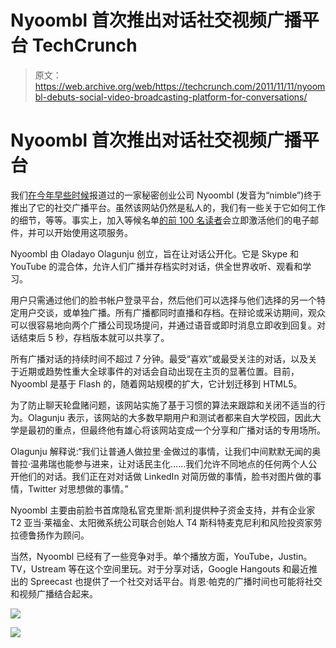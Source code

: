 # Nyoombl 首次推出对话社交视频广播平台 TechCrunch

> 原文：<https://web.archive.org/web/https://techcrunch.com/2011/11/11/nyoombl-debuts-social-video-broadcasting-platform-for-conversations/>

# Nyoombl 首次推出对话社交视频广播平台

我们[在今年早些时候](https://web.archive.org/web/20230204234017/https://techcrunch.com/2011/03/07/nyoombl/)报道过的一家秘密创业公司 Nyoombl (发音为“nimble”)终于推出了它的社交广播平台。虽然该网站仍然是私人的，我们有一些关于它如何工作的细节，等等。事实上，加入等候名单[的前 100 名读者](https://web.archive.org/web/20230204234017/http://www.nyoombl.com/)会立即激活他们的电子邮件，并可以开始使用这项服务。

Nyoombl 由 Oladayo Olagunju 创立，旨在让对话公开化。它是 Skype 和 YouTube 的混合体，允许人们广播并存档实时对话，供全世界收听、观看和学习。

用户只需通过他们的脸书帐户登录平台，然后他们可以选择与他们选择的另一个特定用户交谈，或单独广播。所有广播都同时直播和存档。在辩论或采访期间，观众可以很容易地向两个广播公司现场提问，并通过语音或即时消息立即收到回复。对话结束后 5 秒，存档版本就可以共享了。

所有广播对话的持续时间不超过 7 分钟。最受“喜欢”或最受关注的对话，以及关于近期或趋势性重大全球事件的对话会自动出现在主页的显著位置。目前，Nyoombl 是基于 Flash 的，随着网站规模的扩大，它计划迁移到 HTML5。

为了防止聊天轮盘赌问题，该网站实施了基于习惯的算法来跟踪和关闭不适当的行为。Olagunju 表示，该网站的大多数早期用户和测试者都来自大学校园，因此大学是最初的重点，但最终他有雄心将该网站变成一个分享和广播对话的专用场所。

Olagunju 解释说:“我们让普通人做拉里·金做过的事情，让我们中间默默无闻的奥普拉·温弗瑞也能参与进来，让对话民主化……我们允许不同地点的任何两个人公开他们的对话。我们正在对对话做 LinkedIn 对简历做的事情，脸书对图片做的事情，Twitter 对思想做的事情。”

Nyoombl 主要由前脸书首席隐私官克里斯·凯利提供种子资金支持，并有企业家 T2 亚当·莱福金、太阳微系统公司联合创始人 T4 斯科特麦克尼利和风险投资家劳拉德鲁扬作为顾问。

当然，Nyoombl 已经有了一些竞争对手。单个播放方面，YouTube，Justin。TV，Ustream 等在这个空间里玩。对于分享对话，Google Hangouts 和最近推出的 Spreecast 也提供了一个社交对话平台。肖恩·帕克的广播时间也可能将社交和视频广播结合起来。

![](img/f9e0e39d1a6828c385b9f5e9c7742fdb.png)

![](img/cbfe5254a95af523d11b45b811656f88.png)